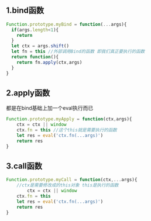 ## 1.bind函数

```js
Function.prototype.myBind = function(...args){
  if(args.length<1){
    return
  }  
  let ctx = args.shift()
  let fn = this //外部调用Bind的函数 即我们真正要执行的函数
  return function(){
    return fn.apply(ctx,args)
  }
}
```

## 2.apply函数

都是在bind基础上加一个eval执行而已

```js
Function.prototype.myApply = function(ctx,args){
	ctx = ctx || window
	ctx.fn = this //这个this就是需要执行的函数
	let res = eval('ctx.fn(...args)')
	return res
}
```

## 3.call函数

```js
Function.prototype.myCall = function(ctx,...args){
	//ctx是需要修改成的this对象 this是执行的函数
		ctx = ctx || window
	ctx.fn = this
	let res = eval('ctx.fn(...args)')
	return res
}
```

